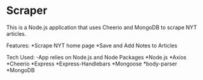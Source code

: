 # Scraper

This is a Node.js application that uses Cheerio and MongoDB to scrape NYT articles.

Features:
*Scrape NYT home page
*Save and Add Notes to Articles

Tech Used:
-App relies on Node.js and Node Packages
*Node.js
*Axios
*Cheerio
*Express
*Express-Handlebars
*Mongoose
*body-parser
*MongoDB
        